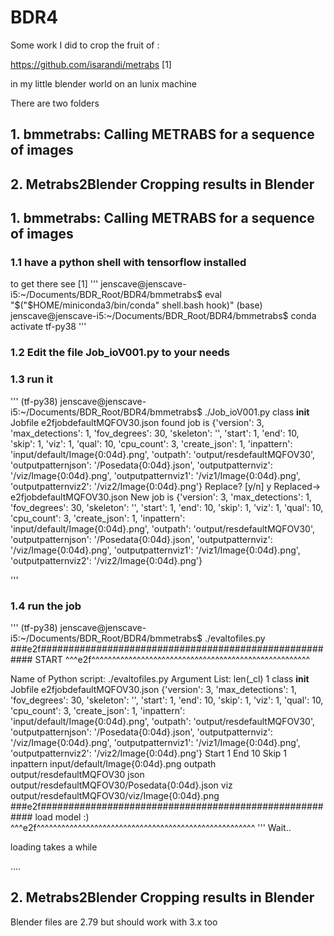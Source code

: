 # BDR4
Some work I did to crop the fruit of :

https://github.com/isarandi/metrabs [1]

in my little blender world on an lunix machine

There are two folders
## 1. bmmetrabs: Calling METRABS for a sequence of images
## 2. Metrabs2Blender Cropping results in Blender

## 1. bmmetrabs: Calling METRABS for a sequence of images
### 1.1 have a python shell with tensorflow installed
to get there see [1]
'''
jenscave@jenscave-i5:~/Documents/BDR_Root/BDR4/bmmetrabs$ eval "$("$HOME/miniconda3/bin/conda" shell.bash hook)" 
(base) jenscave@jenscave-i5:~/Documents/BDR_Root/BDR4/bmmetrabs$ conda activate tf-py38
'''

### 1.2 Edit the file Job_ioV001.py to your needs

### 1.3 run it
'''
(tf-py38) jenscave@jenscave-i5:~/Documents/BDR_Root/BDR4/bmmetrabs$ ./Job_ioV001.py 
class __init__ Jobfile e2fjobdefaultMQFOV30.json
found job is {'version': 3, 'max_detections': 1, 'fov_degrees': 30, 'skeleton': '', 'start': 1, 'end': 10, 'skip': 1, 'viz': 1, 'qual': 10, 'cpu_count': 3, 'create_json': 1, 'inpattern': 'input/default/Image{0:04d}.png', 'outpath': 'output/resdefaultMQFOV30', 'outputpatternjson': '/Posedata{0:04d}.json', 'outputpatternviz': '/viz/Image{0:04d}.png', 'outputpatternviz1': '/viz1/Image{0:04d}.png', 'outputpatternviz2': '/viz2/Image{0:04d}.png'}
Replace? [y/n] y
Replaced-> e2fjobdefaultMQFOV30.json
New job is {'version': 3, 'max_detections': 1, 'fov_degrees': 30, 'skeleton': '', 'start': 1, 'end': 10, 'skip': 1, 'viz': 1, 'qual': 10, 'cpu_count': 3, 'create_json': 1, 'inpattern': 'input/default/Image{0:04d}.png', 'outpath': 'output/resdefaultMQFOV30', 'outputpatternjson': '/Posedata{0:04d}.json', 'outputpatternviz': '/viz/Image{0:04d}.png', 'outputpatternviz1': '/viz1/Image{0:04d}.png', 'outputpatternviz2': '/viz2/Image{0:04d}.png'}

'''

### 1.4 run the job

'''
(tf-py38) jenscave@jenscave-i5:~/Documents/BDR_Root/BDR4/bmmetrabs$ ./evaltofiles.py 
###e2f#######################################################
 START 
^^^e2f^^^^^^^^^^^^^^^^^^^^^^^^^^^^^^^^^^^^^^^^^^^^^^^^^^^^^


Name of Python script: ./evaltofiles.py
Argument List:
len(_cl) 1
class __init__ Jobfile e2fjobdefaultMQFOV30.json
{'version': 3, 'max_detections': 1, 'fov_degrees': 30, 'skeleton': '', 'start': 1, 'end': 10, 'skip': 1, 'viz': 1, 'qual': 10, 'cpu_count': 3, 'create_json': 1, 'inpattern': 'input/default/Image{0:04d}.png', 'outpath': 'output/resdefaultMQFOV30', 'outputpatternjson': '/Posedata{0:04d}.json', 'outputpatternviz': '/viz/Image{0:04d}.png', 'outputpatternviz1': '/viz1/Image{0:04d}.png', 'outputpatternviz2': '/viz2/Image{0:04d}.png'}
Start 1 End 10 Skip 1
inpattern input/default/Image{0:04d}.png outpath output/resdefaultMQFOV30 json output/resdefaultMQFOV30/Posedata{0:04d}.json viz output/resdefaultMQFOV30/viz/Image{0:04d}.png
###e2f#######################################################
 load model :) 
^^^e2f^^^^^^^^^^^^^^^^^^^^^^^^^^^^^^^^^^^^^^^^^^^^^^^^^^^^^
'''
Wait.. 

loading takes a while

....


## 2. Metrabs2Blender Cropping results in Blender
Blender files are 2.79 but should work with 3.x too
